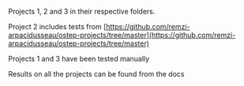 Projects 1, 2 and 3 in their respective folders.

Project 2 includes tests from [https://github.com/remzi-arpacidusseau/ostep-projects/tree/master](https://github.com/remzi-arpacidusseau/ostep-projects/tree/master)

Projects 1 and 3 have been tested manually

Results on all the projects can be found from the docs
